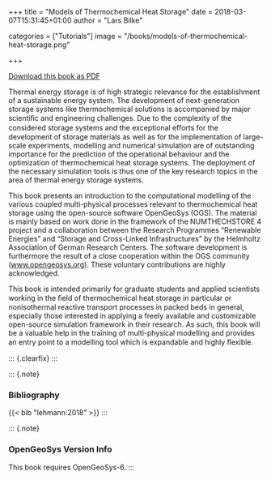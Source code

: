 +++
title = "Models of Thermochemical Heat Storage"
date = 2018-03-07T15:31:45+01:00
author = "Lars Bilke"

categories = ["Tutorials"]
image = "/books/models-of-thermochemical-heat-storage.png"

+++

[<i class="far fa-file-pdf"></i> Download this book as PDF](https://ogsstorage.blob.core.windows.net/web/Books/Heat-Storage-I/Models-of-Thermochemical-Heat-Storage.pdf)

Thermal energy storage is of high strategic relevance for the establishment of a sustainable energy system. The development of next-generation storage systems like thermochemical solutions is accompanied by major scientiﬁc and engineering challenges. Due to the complexity of the considered storage systems and the exceptional eﬀorts for the development of storage materials as well as for the implementation of large-scale experiments, modelling and numerical simulation are of outstanding importance for the prediction of the operational behaviour and the optimization of thermochemical heat storage systems. The deployment of the necessary simulation tools is thus one of the key research topics in the area of thermal energy storage systems.

This book presents an introduction to the computational modelling of the various coupled multi-physical processes relevant to thermochemical heat storage using the open-source software OpenGeoSys (OGS). The material is mainly based on work done in the framework of the NUMTHECHSTORE 4 project and a collaboration between the Research Programmes “Renewable Energies” and “Storage and Cross-Linked Infrastructures” by the Helmholtz Association of German Research Centers. The software development is furthermore the result of a close cooperation within the OGS community (www.opengeosys.org). These voluntary contributions are highly acknowledged.

This book is intended primarily for graduate students and applied scientists working in the ﬁeld of thermochemical heat storage in particular or nonisothermal reactive transport processes in packed beds in general, especially those interested in applying a freely available and customizable open-source simulation framework in their research. As such, this book will be a valuable help in the training of multi-physical modelling and provides an entry point to a modelling tool which is expandable and highly ﬂexible.

::: {.clearfix}
:::

::: {.note}

### <i class="far fa-book"></i> Bibliography

{{< bib "lehmann:2018" >}}
:::

::: {.note}

### <i class="far fa-code-branch"></i> OpenGeoSys Version Info

This book requires OpenGeoSys-6.
:::
